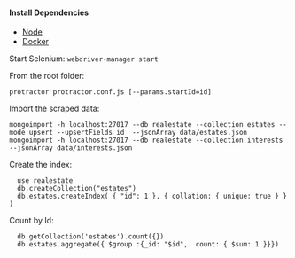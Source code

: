 #### Install Dependencies
* [Node](https://nodejs.org/en/download/)
* [Docker](https://www.docker.com/)

Start Selenium:
```webdriver-manager start```


From the root folder:

```protractor protractor.conf.js [--params.startId=id]```


Import the scraped data:
```
mongoimport -h localhost:27017 --db realestate --collection estates --mode upsert --upsertFields id  --jsonArray data/estates.json
mongoimport -h localhost:27017 --db realestate --collection interests  --jsonArray data/interests.json
```

Create the index:
```
  use realestate
  db.createCollection("estates")
  db.estates.createIndex( { "id": 1 }, { collation: { unique: true } } )
```

Count by Id:
```
  db.getCollection('estates').count({})
  db.estates.aggregate({ $group :{_id: "$id",  count: { $sum: 1 }}})
```
